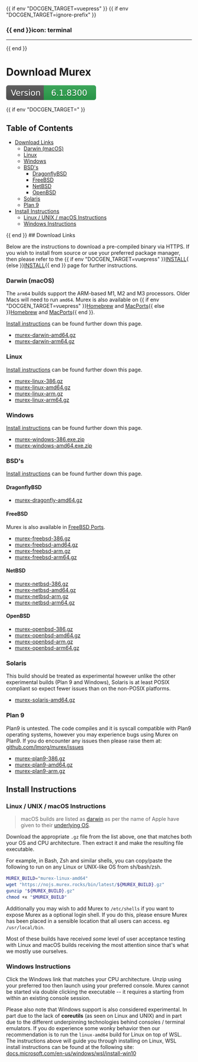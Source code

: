 {{ if env "DOCGEN_TARGET=vuepress" }}
{{ if env "DOCGEN_TARGET=ignore-prefix" }}
### {{ end }}icon: terminal

---
{{ end }}<h1>Download Murex</h1>

[![Version](version.svg)](DOWNLOAD.md)

{{ if env "DOCGEN_TARGET=" }}<h2>Table of Contents</h2>

<div id="toc">

- [Download Links](#download-links)
  - [Darwin (macOS)](#darwin-macos)
  - [Linux](#linux)
  - [Windows](#windows)
  - [BSD's](#bsds)
    - [DragonflyBSD](#dragonflybsd)
    - [FreeBSD](#freebsd)
    - [NetBSD](#netbsd)
    - [OpenBSD](#openbsd)
  - [Solaris](#solaris)
  - [Plan 9](#plan-9)
- [Install Instructions](#install-instructions)
  - [Linux / UNIX / macOS Instructions](#linux--unix--macos-instructions)
  - [Windows Instructions](#windows-instructions)

</div>
{{ end }}
## Download Links

Below are the instructions to download a pre-compiled binary via HTTPS. If you
wish to install from source or use your preferred package manager, then please
refer to the {{ if env "DOCGEN_TARGET=vuepress" }}[INSTALL](INSTALL.md){ {else }}[INSTALL](INSTALL.md){{ end }} page for further instructions.

### Darwin (macOS)

The `arm64` builds support the ARM-based M1, M2 and M3 processors. Older Macs
will need to run `amd64`. Murex is also available on {{ if env "DOCGEN_TARGET=vuepress" }}[Homebrew](install.html#homebrew) and [MacPorts](install.html#macports){{ else }}[Homebrew](INSTALL.md#homebrew) and [MacPorts](INSTALL.md#macports){{ end }}.


[Install instructions](#linux-unix-macos-instructions) 
can be found further down this page.

* [murex-darwin-amd64.gz](https://nojs.murex.rocks/bin/latest/murex-darwin-amd64.gz)
* [murex-darwin-arm64.gz](https://nojs.murex.rocks/bin/latest/murex-darwin-amd64.gz)

### Linux

[Install instructions](#linux-unix-macos-instructions)
can be found further down this page.

* [murex-linux-386.gz](https://nojs.murex.rocks/bin/latest/murex-linux-386.gz)
* [murex-linux-amd64.gz](https://nojs.murex.rocks/bin/latest/murex-linux-amd64.gz)
* [murex-linux-arm.gz](https://nojs.murex.rocks/bin/latest/murex-linux-arm.gz)
* [murex-linux-arm64.gz](https://nojs.murex.rocks/bin/latest/murex-linux-arm64.gz)

### Windows

[Install instructions](#windows-instructions)
can be found further down this page.

* [murex-windows-386.exe.zip](https://nojs.murex.rocks/bin/latest/murex-windows-386.exe.zip)
* [murex-windows-amd64.exe.zip](https://nojs.murex.rocks/bin/latest/murex-windows-amd64.exe.zip)

### BSD's

[Install instructions](#linux-unix-macos-instructions)
can be found further down this page.

#### DragonflyBSD

* [murex-dragonfly-amd64.gz](https://nojs.murex.rocks/bin/latest/murex-dragonfly-amd64.gz)

#### FreeBSD

Murex is also available in [FreeBSD Ports](https://murex.rocks/INSTALL.html#freebsd-ports).

* [murex-freebsd-386.gz](https://nojs.murex.rocks/bin/latest/murex-freebsd-386.gz)
* [murex-freebsd-amd64.gz](https://nojs.murex.rocks/bin/latest/murex-freebsd-amd64.gz)
* [murex-freebsd-arm.gz](https://nojs.murex.rocks/bin/latest/murex-freebsd-arm.gz)
* [murex-freebsd-arm64.gz](https://nojs.murex.rocks/bin/latest/murex-freebsd-arm64.gz)

#### NetBSD

* [murex-netbsd-386.gz](https://nojs.murex.rocks/bin/latest/murex-netbsd-386.gz)
* [murex-netbsd-amd64.gz](https://nojs.murex.rocks/bin/latest/murex-netbsd-amd64.gz)
* [murex-netbsd-arm.gz](https://nojs.murex.rocks/bin/latest/murex-netbsd-arm.gz)
* [murex-netbsd-arm64.gz](https://nojs.murex.rocks/bin/latest/murex-netbsd-arm64.gz)

#### OpenBSD

* [murex-openbsd-386.gz](https://nojs.murex.rocks/bin/latest/murex-openbsd-386.gz)
* [murex-openbsd-amd64.gz](https://nojs.murex.rocks/bin/latest/murex-openbsd-amd64.gz)
* [murex-openbsd-arm.gz](https://nojs.murex.rocks/bin/latest/murex-openbsd-arm.gz)
* [murex-openbsd-arm64.gz](https://nojs.murex.rocks/bin/latest/murex-openbsd-arm64.gz)

### Solaris

This build should be treated as experimental however unlike the other
experimental builds (Plan 9 and Windows), Solaris is at least POSIX compliant
so expect fewer issues than on the non-POSIX platforms.

* [murex-solaris-amd64.gz](https://nojs.murex.rocks/bin/latest/murex-solaris-amd64.gz) 

### Plan 9

Plan9 is untested. The code compiles and it is syscall compatible with Plan9
operating systems, however you may experience bugs using Murex on Plan9. If
you do encounter any issues then please raise them at:
[github.com/lmorg/murex/issues](https://github.com/lmorg/murex/issues)

* [murex-plan9-386.gz](https://nojs.murex.rocks/bin/latest/murex-plan9-386.gz)
* [murex-plan9-amd64.gz](https://nojs.murex.rocks/bin/latest/murex-plan9-amd64.gz)
* [murex-plan9-arm.gz](https://nojs.murex.rocks/bin/latest/murex-plan9-arm.gz)

## Install Instructions

### Linux / UNIX / macOS Instructions

> macOS builds are listed as [darwin](https://en.wikipedia.org/wiki/Darwin_(operating_system))
> as per the name of Apple have given to their [underlying OS](https://en.wikipedia.org/wiki/MacOS#Architecture).

Download the appropriate `.gz` file from the list above, one that matches both
your OS and CPU architecture. Then extract it and make the resulting file
executable.

For example, in Bash, Zsh and similar shells, you can copy/paste the following
to run on any Linux or UNIX-like OS from sh/bash/zsh. 

```sh
MUREX_BUILD="murex-linux-amd64"
wget "https://nojs.murex.rocks/bin/latest/${MUREX_BUILD}.gz"
gunzip "${MUREX_BUILD}.gz"
chmod +x "$MUREX_BUILD"
```

Additionally you may wish to add Murex to `/etc/shells` if you want to expose
Murex as a optional login shell. If you do this, please ensure Murex has been
placed in a sensible location that all users can access. eg `/usr/local/bin`.

Most of these builds have received _some_ level of user acceptance testing with
Linux and macOS builds receiving the most attention since that's what we mostly
use ourselves.

### Windows Instructions

Click the Windows link that matches your CPU architecture. Unzip using your
preferred too then launch using your preferred console. Murex cannot be
started via double clicking the executable -- it requires a starting from
within an existing console session.

Please also note that Windows support is also considered experimental. In part
due to the lack of **coreutils** (as seen on Linux and UNIX) and in part due to
the different underpinning technologies behind consoles / terminal emulators.
If you do experience some wonky behavior then our recommendation is to run the
`linux-amd64` build for Linux on top of WSL. The instructions above will guide
you through installing on Linux, WSL install instructions can be found at the
following site: [docs.microsoft.com/en-us/windows/wsl/install-win10](https://docs.microsoft.com/en-us/windows/wsl/install-win10)
